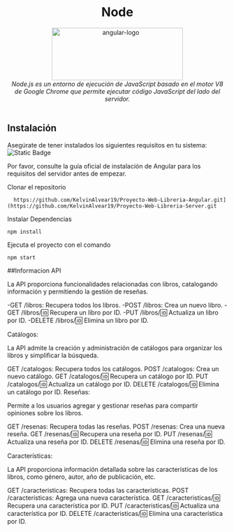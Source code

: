 <h1 align="center">Node</h1>

<p align="center">
  <img src="https://e0.pxfuel.com/wallpapers/394/637/desktop-wallpaper-node-js-hello-world-webpage.jpg" alt="angular-logo" width="300px" height="120px"/>
  <br>
  <em>Node.js es un entorno de ejecución de JavaScript basado en el motor V8 de Google Chrome que permite ejecutar código JavaScript del lado del servidor.
    <br> </em>
  <br>
</p>


 
## Instalación
Asegúrate de tener instalados los siguientes requisitos en tu sistema:
<br>
<img alt="Static Badge" src="https://img.shields.io/badge/node-version%20v16.15.0%20-green">

Por favor, consulte la guía oficial de instalación de Angular para los requisitos del servidor antes de empezar.

Clonar el repositorio

      https://github.com/KelvinAlvear19/Proyecto-Web-Libreria-Angular.git](https://github.com/KelvinAlvear19/Proyecto-Web-Libreria-Server.git

Instalar Dependencias

    npm install


Ejecuta el proyecto con el comando

    npm start
##Informacion API

La API proporciona funcionalidades relacionadas con libros, catalogando información y permitiendo la gestión de reseñas.

  -GET /libros: Recupera todos los libros.
  -POST /libros: Crea un nuevo libro.
  -GET /libros/:id: Recupera un libro por ID.
  -PUT /libros/:id: Actualiza un libro por ID.
  -DELETE /libros/:id: Elimina un libro por ID.

Catálogos:

La API admite la creación y administración de catálogos para organizar los libros y simplificar la búsqueda.

GET /catalogos: Recupera todos los catálogos.
POST /catalogos: Crea un nuevo catálogo.
GET /catalogos/:id: Recupera un catálogo por ID.
PUT /catalogos/:id: Actualiza un catálogo por ID.
DELETE /catalogos/:id: Elimina un catálogo por ID.
Reseñas:

Permite a los usuarios agregar y gestionar reseñas para compartir opiniones sobre los libros.

GET /resenas: Recupera todas las reseñas.
POST /resenas: Crea una nueva reseña.
GET /resenas/:id: Recupera una reseña por ID.
PUT /resenas/:id: Actualiza una reseña por ID.
DELETE /resenas/:id: Elimina una reseña por ID.

Características:

La API proporciona información detallada sobre las características de los libros, como género, autor, año de publicación, etc.

GET /caracteristicas: Recupera todas las características.
POST /caracteristicas: Agrega una nueva característica.
GET /caracteristicas/:id: Recupera una característica por ID.
PUT /caracteristicas/:id: Actualiza una característica por ID.
DELETE /caracteristicas/:id: Elimina una característica por ID.
